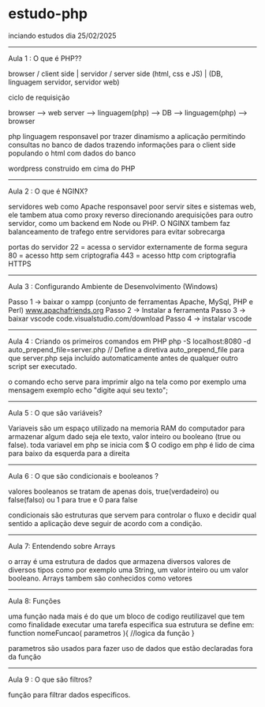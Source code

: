 # estudo-php

inciando estudos dia 25/02/2025

---

Aula 1 : O que é PHP??

browser / client side | servidor / server side
(html, css e JS) | (DB, linguagem servidor, servidor web)

ciclo de requisição

browser --> web server --> linguagem(php) --> DB --> linguagem(php) --> browser

php linguagem responsavel por trazer dinamismo a aplicação permitindo consultas no banco de dados trazendo informações para o client side populando o html com dados do banco

wordpress construido em cima do PHP

---

Aula 2 : O que é NGINX?

servidores web como Apache responsavel poor servir sites e sistemas web, ele tambem atua como proxy reverso direcionando arequisições para outro servidor, como um backend em Node ou PHP. O NGINX tambem faz balanceamento de trafego entre servidores para evitar sobrecarga

portas do servidor
22 = acessa o servidor externamente de forma segura
80 = acesso http sem criptografia
443 = acesso http com criptografia HTTPS

---

Aula 3 : Configurando Ambiente de Desenvolvimento (Windows)

Passo 1 -> baixar o xampp (conjunto de ferramentas Apache, MySql, PHP e Perl) www.apachafriends.org
Passo 2 -> Instalar a ferramenta
Passo 3 -> baixar vscode code.visualstudio.com/download
Passo 4 -> instalar vscode

---

Aula 4 : Criando os primeiros comandos em PHP
php -S localhost:8080 -d auto_prepend_file=server.php // Define a diretiva auto_prepend_file para que server.php seja incluído automaticamente antes de qualquer outro script ser executado.

o comando echo serve para imprimir algo na tela como por exemplo uma mensagem
exemplo echo "digite aqui seu texto";

---

Aula 5 : O que são variáveis?

Variaveis são um espaço utilizado na memoria RAM do computador para armazenar algum dado seja ele texto, valor inteiro ou booleano (true ou false).
toda variavel em php se inicia com $
O codigo em php é lido de cima para baixo da esquerda para a direita

---

Aula 6 : O que são condicionais e booleanos ?

valores booleanos se tratam de apenas dois, true(verdadeiro) ou false(falso) ou 1 para true e 0 para false

condicionais são estruturas que servem para controlar o fluxo e decidir qual sentido a aplicação deve seguir de acordo com a condição.

---

Aula 7: Entendendo sobre Arrays

o array é uma estrutura de dados que armazena diversos valores de diversos tipos como por exemplo uma String, um valor inteiro ou um valor booleano. Arrays tambem são conhecidos como vetores

---

Aula 8: Funções

uma função nada mais é do que um bloco de codigo reutilizavel que tem como finalidade executar uma tarefa especifica sua estrutura se define em:
function nomeFuncao( parametros ){
//logica da função
}

parametros são usados para fazer uso de dados que estão declaradas fora da função

---

Aula 9 : O que são filtros?

função para filtrar dados especificos.
